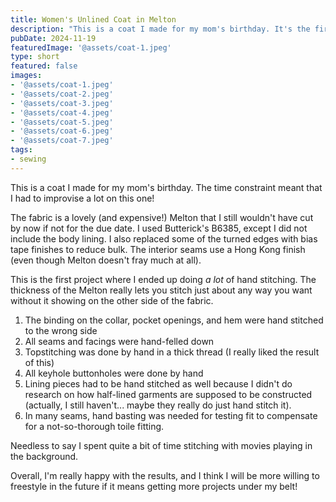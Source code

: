 ```yaml
---
title: Women's Unlined Coat in Melton
description: "This is a coat I made for my mom's birthday. It's the first time that I've set a time constraint for something I've sewn so I had to learn how to improvise quite a bit here."
pubDate: 2024-11-19
featuredImage: '@assets/coat-1.jpeg'
type: short
featured: false
images:
- '@assets/coat-1.jpeg'
- '@assets/coat-2.jpeg'
- '@assets/coat-3.jpeg'
- '@assets/coat-4.jpeg'
- '@assets/coat-5.jpeg'
- '@assets/coat-6.jpeg'
- '@assets/coat-7.jpeg'
tags:
- sewing
---
```


This is a coat I made for my mom's birthday. The time constraint meant that I had to improvise a lot on this one!

The fabric is a lovely (and expensive!) Melton that I still wouldn't have cut by now if not for the due date. I used Butterick's B6385, except I did not include the body lining. I also replaced some of the turned edges with bias tape finishes to reduce bulk. The interior seams use a Hong Kong finish (even though Melton doesn't fray much at all).

This is the first project where I ended up doing *a lot* of hand stitching. The thickness of the Melton really lets you stitch just about any way you want without it showing on the other side of the fabric. 
1. The binding on the collar, pocket openings, and hem were hand stitched to the wrong side
2. All seams and facings were hand-felled down
3. Topstitching was done by hand in a thick thread (I really liked the result of this)
4. All keyhole buttonholes were done by hand
5. Lining pieces had to be hand stitched as well because I didn't do research on how half-lined garments are supposed to be constructed (actually, I still haven't... maybe they really do just hand stitch it).
6. In many seams, hand basting was needed for testing fit to compensate for a not-so-thorough toile fitting.

Needless to say I spent quite a bit of time stitching with movies playing in the background. 

Overall, I'm really happy with the results, and I think I will be more willing to freestyle in the future if it means getting more projects under my belt!


